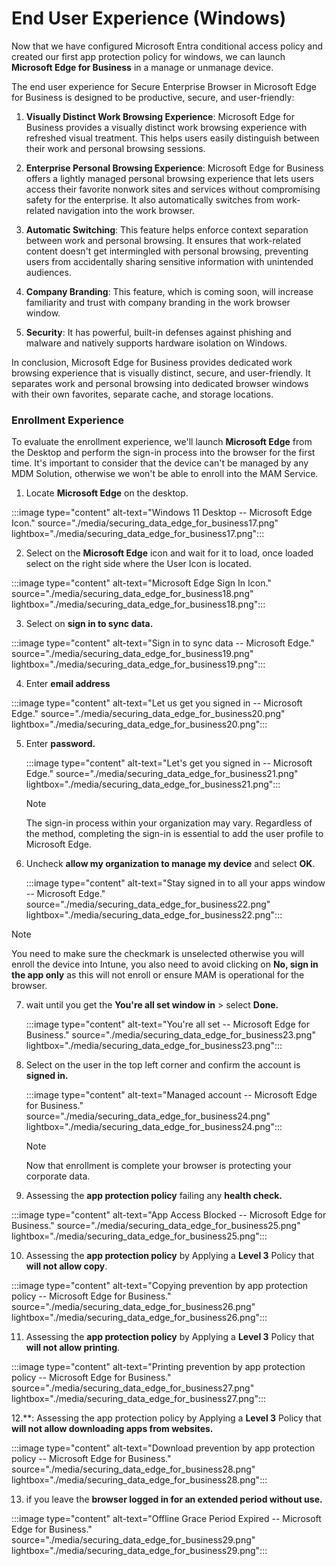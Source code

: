 
# End User Experience (Windows)

Now that we have configured Microsoft Entra conditional access policy and created our first app protection policy for windows, we can launch **Microsoft Edge for Business** in a manage or unmanage device.

The end user experience for Secure Enterprise Browser in Microsoft Edge for Business is designed to be productive, secure, and user-friendly:

1. **Visually Distinct Work Browsing Experience**: Microsoft Edge for Business provides a visually distinct work browsing experience with refreshed visual treatment. This helps users easily distinguish between their work and personal browsing sessions.

2. **Enterprise Personal Browsing Experience**: Microsoft Edge for Business offers a lightly managed personal browsing experience that lets users access their favorite nonwork sites and services without compromising safety for the enterprise. It also automatically switches from work-related navigation into the work browser.

3. **Automatic Switching**: This feature helps enforce context separation between work and personal browsing. It ensures that work-related content doesn't get intermingled with personal browsing, preventing users from accidentally sharing sensitive information with unintended audiences.

4. **Company Branding**: This feature, which is coming soon, will increase familiarity and trust with company branding in the work browser window.

5. **Security**: It has powerful, built-in defenses against phishing and malware and natively supports hardware isolation on Windows.

In conclusion, Microsoft Edge for Business provides dedicated work browsing experience that is visually distinct, secure, and user-friendly. It separates work and personal browsing into dedicated browser windows with their own favorites, separate cache, and storage locations.

### **Enrollment Experience**

To evaluate the enrollment experience, we'll launch **Microsoft Edge** from the Desktop and perform the sign-in process into the browser for the first time. It's important to consider that the device can't be managed by any MDM Solution, otherwise we won't be able to enroll into the MAM Service.

1. Locate **Microsoft Edge** on the desktop.

:::image type="content" alt-text="Windows 11 Desktop -- Microsoft Edge Icon." source="./media/securing_data_edge_for_business17.png" lightbox="./media/securing_data_edge_for_business17.png":::

2. Select on the **Microsoft Edge** icon and wait for it to load, once loaded select on the right side where the User Icon is located.

:::image type="content" alt-text="Microsoft Edge Sign In Icon." source="./media/securing_data_edge_for_business18.png" lightbox="./media/securing_data_edge_for_business18.png":::

3. Select on **sign in to sync data.**

:::image type="content" alt-text="Sign in to sync data -- Microsoft Edge." source="./media/securing_data_edge_for_business19.png" lightbox="./media/securing_data_edge_for_business19.png":::

4. Enter **email address**

:::image type="content" alt-text="Let us get you signed in -- Microsoft Edge." source="./media/securing_data_edge_for_business20.png" lightbox="./media/securing_data_edge_for_business20.png":::

5. Enter **password.**

	:::image type="content" alt-text="Let's get you signed in -- Microsoft Edge." source="./media/securing_data_edge_for_business21.png" lightbox="./media/securing_data_edge_for_business21.png":::

	> [!NOTE] 
	> The sign-in process within your organization may vary. Regardless of the method, completing the sign-in is essential to add the user profile to Microsoft Edge.

6. Uncheck **allow my organization to manage my device** and select **OK**.

	:::image type="content" alt-text="Stay signed in to all your apps window -- Microsoft Edge." source="./media/securing_data_edge_for_business22.png" lightbox="./media/securing_data_edge_for_business22.png":::

> [!NOTE] 
> You need to make sure the checkmark is unselected otherwise you will enroll the device into Intune, you also need to avoid clicking on **No, sign in the app only** as this will not enroll or ensure MAM is operational for the browser.

7. wait until you get the **You're all set window in** \> select **Done.**

	:::image type="content" alt-text="You're all set -- Microsoft Edge for Business." source="./media/securing_data_edge_for_business23.png" lightbox="./media/securing_data_edge_for_business23.png":::

8. Select on the user in the top left corner and confirm the account is **signed in.**

	:::image type="content" alt-text="Managed account -- Microsoft Edge for Business." source="./media/securing_data_edge_for_business24.png" lightbox="./media/securing_data_edge_for_business24.png":::

	> [!NOTE]
	> Now that enrollment is complete your browser is protecting your corporate data.

9. Assessing the **app protection policy** failing any **health check.**

:::image type="content" alt-text="App Access Blocked -- Microsoft Edge for Business." source="./media/securing_data_edge_for_business25.png" lightbox="./media/securing_data_edge_for_business25.png":::

10. Assessing the **app protection policy** by Applying a **Level 3** Policy that **will not allow copy**.

:::image type="content" alt-text="Copying prevention by app protection policy -- Microsoft Edge for Business." source="./media/securing_data_edge_for_business26.png" lightbox="./media/securing_data_edge_for_business26.png":::

11. Assessing the **app protection policy** by Applying a **Level 3** Policy that **will not allow printing**.

:::image type="content" alt-text="Printing prevention by app protection policy -- Microsoft Edge for Business." source="./media/securing_data_edge_for_business27.png" lightbox="./media/securing_data_edge_for_business27.png":::

12.**: Assessing the app protection policy by Applying a **Level 3** Policy that **will not allow downloading apps from websites.**

:::image type="content" alt-text="Download prevention by app protection policy -- Microsoft Edge for Business." source="./media/securing_data_edge_for_business28.png" lightbox="./media/securing_data_edge_for_business28.png":::

13. if you leave the **browser logged in for an extended period without use.**

:::image type="content" alt-text="Offline Grace Period Expired -- Microsoft Edge for Business." source="./media/securing_data_edge_for_business29.png" lightbox="./media/securing_data_edge_for_business29.png":::

